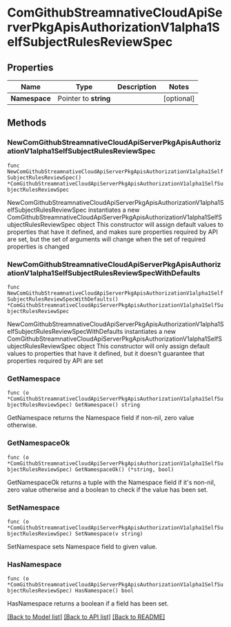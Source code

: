 # ComGithubStreamnativeCloudApiServerPkgApisAuthorizationV1alpha1SelfSubjectRulesReviewSpec

## Properties

Name | Type | Description | Notes
------------ | ------------- | ------------- | -------------
**Namespace** | Pointer to **string** |  | [optional] 

## Methods

### NewComGithubStreamnativeCloudApiServerPkgApisAuthorizationV1alpha1SelfSubjectRulesReviewSpec

`func NewComGithubStreamnativeCloudApiServerPkgApisAuthorizationV1alpha1SelfSubjectRulesReviewSpec() *ComGithubStreamnativeCloudApiServerPkgApisAuthorizationV1alpha1SelfSubjectRulesReviewSpec`

NewComGithubStreamnativeCloudApiServerPkgApisAuthorizationV1alpha1SelfSubjectRulesReviewSpec instantiates a new ComGithubStreamnativeCloudApiServerPkgApisAuthorizationV1alpha1SelfSubjectRulesReviewSpec object
This constructor will assign default values to properties that have it defined,
and makes sure properties required by API are set, but the set of arguments
will change when the set of required properties is changed

### NewComGithubStreamnativeCloudApiServerPkgApisAuthorizationV1alpha1SelfSubjectRulesReviewSpecWithDefaults

`func NewComGithubStreamnativeCloudApiServerPkgApisAuthorizationV1alpha1SelfSubjectRulesReviewSpecWithDefaults() *ComGithubStreamnativeCloudApiServerPkgApisAuthorizationV1alpha1SelfSubjectRulesReviewSpec`

NewComGithubStreamnativeCloudApiServerPkgApisAuthorizationV1alpha1SelfSubjectRulesReviewSpecWithDefaults instantiates a new ComGithubStreamnativeCloudApiServerPkgApisAuthorizationV1alpha1SelfSubjectRulesReviewSpec object
This constructor will only assign default values to properties that have it defined,
but it doesn't guarantee that properties required by API are set

### GetNamespace

`func (o *ComGithubStreamnativeCloudApiServerPkgApisAuthorizationV1alpha1SelfSubjectRulesReviewSpec) GetNamespace() string`

GetNamespace returns the Namespace field if non-nil, zero value otherwise.

### GetNamespaceOk

`func (o *ComGithubStreamnativeCloudApiServerPkgApisAuthorizationV1alpha1SelfSubjectRulesReviewSpec) GetNamespaceOk() (*string, bool)`

GetNamespaceOk returns a tuple with the Namespace field if it's non-nil, zero value otherwise
and a boolean to check if the value has been set.

### SetNamespace

`func (o *ComGithubStreamnativeCloudApiServerPkgApisAuthorizationV1alpha1SelfSubjectRulesReviewSpec) SetNamespace(v string)`

SetNamespace sets Namespace field to given value.

### HasNamespace

`func (o *ComGithubStreamnativeCloudApiServerPkgApisAuthorizationV1alpha1SelfSubjectRulesReviewSpec) HasNamespace() bool`

HasNamespace returns a boolean if a field has been set.


[[Back to Model list]](../README.md#documentation-for-models) [[Back to API list]](../README.md#documentation-for-api-endpoints) [[Back to README]](../README.md)


